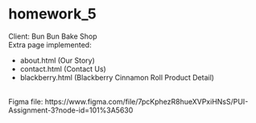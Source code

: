 # homework_5
Client: Bun Bun Bake Shop
</br>
Extra page implemented:
* about.html (Our Story)
* contact.html (Contact Us)
* blackberry.html (Blackberry Cinnamon Roll Product Detail) 
</br>
Figma file: https://www.figma.com/file/7pcKphezR8hueXVPxiHNsS/PUI-Assignment-3?node-id=101%3A5630
